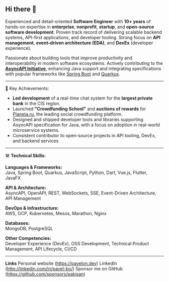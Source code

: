 ## Hi there 👋

<!--
**Pakisan/pakisan** is a ✨ _special_ ✨ repository because its `README.md` (this file) appears on your GitHub profile.

Here are some ideas to get you started:

- 🔭 I’m currently working on ...
- 🌱 I’m currently learning ...
- 👯 I’m looking to collaborate on ...
- 🤔 I’m looking for help with ...
- 💬 Ask me about ...
- 📫 How to reach me: ...
- 😄 Pronouns: ...
- ⚡ Fun fact: ...
-->

Experienced and detail-oriented **Software Engineer** with **10+ years** of hands-on expertise in **enterprise**, **nonprofit**, **startup**, 
and **open-source software development**. Proven track record of delivering scalable backend systems, API-first applications, 
and developer tooling. Strong focus on **API management**, **event-driven architecture (EDA)**, and **DevEx** (developer experience).

Passionate about building tools that improve productivity and interoperability in modern software ecosystems. Actively contributing to 
the **[AsyncAPI Initiative](https://www.asyncapi.com)**, enhancing Java support and integrating specifications with popular frameworks like [Spring Boot](https://spring.io/projects/spring-boot) and [Quarkus](https://quarkus.io/).

---

🚀 Key Achievements:
- **Led development** of a real-time chat system for the **largest private bank** in the CIS region.
- Launched **"Crowdfunding School"** and **auctions of rewards** for [Planeta.ru](https://planeta.ru), the leading social crowdfunding platform.
- Designed and shipped developer tools and libraries supporting AsyncAPI specification for Java, with a focus on adoption in real-world microservice systems.
- Consistent contributor to open-source projects in API tooling, DevEx, and backend services

---

🛠️ **Technical Skills:**

**Languages & Frameworks:** </br>
Java, Spring Boot, Quarkus, JavaScript, Python, Dart, Vue.js, Flutter, JavaFX

**API & Architecture:** </br>
AsyncAPI, OpenAPI, REST, WebSockets, SSE, Event-Driven Architecture, API Management

**DevOps & Infrastructure:** </br>
AWS, GCP, Kubernetes, Mesos, Marathon, Nginx

**Databases:** </br>
MongoDB, PostgreSQL

**Other Competencies:** </br>
Developer Experience (DevEx), OSS Development, Technical Product Management, API Lifecycle, CI/CD

---

**Links**
Personal website (https://pavelon.dev)
LinkedIn (http://linkedin.com/in/pavel-bo/)
Sponsor me on GitHub (https://github.com/sponsors/pakisan)
